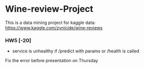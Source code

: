 # Wine-review-Project
This is a data mining project for kaggle data: https://www.kaggle.com/zynicide/wine-reviews
### HW5 [-20]
- service is unhealthy if /predict with params or /health is called

Fix the error before presentation on Thursday
